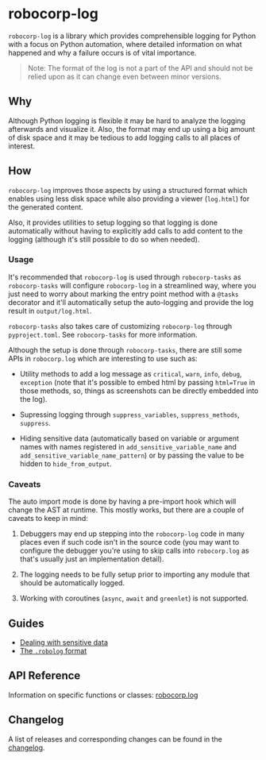 # robocorp-log

`robocorp-log` is a library which provides comprehensible logging for Python with 
a focus on Python automation, where detailed information on what happened and why a
failure occurs is of vital importance.

> Note: The format of the log is not a part of the API and should  not be relied
> upon as it can change even between minor versions.

## Why

Although Python logging is flexible it may be hard to analyze the logging afterwards
and visualize it. Also, the format may end up using a big amount of disk space
and it may be tedious to add logging calls to all places of interest.

## How

`robocorp-log` improves those aspects by using a structured format which enables using less disk space
while also providing a viewer (`log.html`) for the generated content.

Also, it provides utilities to setup logging so that logging is done automatically without having
to explicitly add calls to add content to the logging (although it's still possible to do so
when needed).

### Usage

It's recommended that `robocorp-log` is used through `robocorp-tasks` as 
`robocorp-tasks` will configure `robocorp-log` in a streamlined way,
where you just need to worry about marking the entry point method with a `@tasks`
decorator and it'll automatically setup the auto-logging and provide the
log result in `output/log.html`.

`robocorp-tasks` also takes care of customizing `robocorp-log` through `pyproject.toml`.
See `robocorp-tasks` for more information.

Although the setup is done through `robocorp-tasks`, there are still
some APIs in `robocorp.log` which are interesting to use such as:

- Utility methods to add a log message as `critical`, `warn`, `info`, `debug`, `exception`
  (note that it's possible to embed html by passing `html=True` in those methods,
  so, things as screenshots can be directly embedded into the log).
  
- Supressing logging through `suppress_variables`, `suppress_methods`, `suppress`.

- Hiding sensitive data (automatically based on variable or argument names with
  names registered in `add_sensitive_variable_name` and `add_sensitive_variable_name_pattern`)
  or by passing the value to be hidden to `hide_from_output`.
  
### Caveats

The auto import mode is done by having a pre-import hook which will change the AST
at runtime. This mostly works, but there are a couple of caveats to keep in mind:

1. Debuggers may end up stepping into the `robocorp-log` code in
many places even if such code isn't in the source code (you may want to configure 
the debugger you're using to skip calls into `robocorp.log` as that's usually
just an implementation detail).

2. The logging needs to be fully setup prior to importing any module that should 
be automatically logged.

3. Working with coroutines (`async`, `await` and `greenlet`) is not supported.

## Guides

- [Dealing with sensitive data](https://github.com/robocorp/robo/blob/master/log/docs/guides/00-sensitive-data.md)
- [The `.robolog` format](https://github.com/robocorp/robo/blob/master/log/docs/guides/01-robolog-format.md)

## API Reference

Information on specific functions or classes: [robocorp.log](https://github.com/robocorp/robo/blob/master/log/docs/api/robocorp.log.md)

## Changelog

A list of releases and corresponding changes can be found in the [changelog](https://github.com/robocorp/robo/blob/master/log/docs/CHANGELOG.md).
